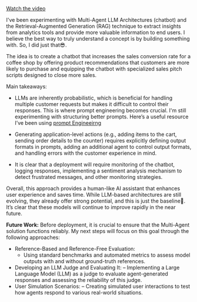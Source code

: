 [Watch the video](https://www.youtube.com/watch?v=3CvPp7rMKX4)

I've been experimenting with Multi-Agent LLM Architectures (chatbot) and the Retrieval-Augmented Generation (RAG) technique to extract insights from analytics tools and provide more valuable information to end users. I believe the best way to truly understand a concept is by building something with. So, I did just that😎.

The idea is to create a chatbot that increases the sales conversion rate for a coffee shop by offering product recommendations that customers are more likely to purchase and equipping the chatbot with specialized sales pitch scripts designed to close more sales.

Main takeaways: 
- LLMs are inherently probabilistic, which is beneficial for handling multiple customer requests but makes it difficult to control their responses. This is where prompt engineering becomes crucial. I'm still experimenting with structuring better prompts. Here’s a useful resource I’ve been using [prompt Engineeirng](https://www.promptingguide.ai/techniques)

- Generating application-level actions (e.g., adding items to the cart, sending order details to the counter) requires explicitly defining output formats in prompts, adding an additional agent to control output formats, and handling errors with the customer experience in mind. 

- It is clear that a deployment will require monitoring of the chatbot, logging responses, implementing a sentiment analysis mechanism to detect frustrated messages, and other monitoring strategies.

Overall, this approach provides a human-like AI assistant that enhances user experience and saves time. While LLM-based architectures are still evolving, they already offer strong potential, and this is just the baseline🧐. It’s clear that these models will continue to improve rapidly in the near future.

**Future Work:**
Before deployment, it is crucial to ensure that the Multi-Agent solution functions reliably. My next steps will focus on this goal through the following approaches:
- Reference-Based and Reference-Free Evaluation:
  - Using standard benchmarks and automated metrics to assess model outputs with and without ground-truth references.
- Developing an LLM Judge and Evaluating It:
  – Implementing a Large Language Model (LLM) as a judge to evaluate agent-generated responses and assessing the reliability of this judge.
- User Simulation Scenarios:
  – Creating simulated user interactions to test how agents respond to various real-world situations.
